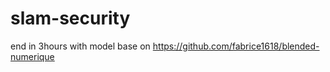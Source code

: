 # slam-security

end in 3hours with model base on https://github.com/fabrice1618/blended-numerique


